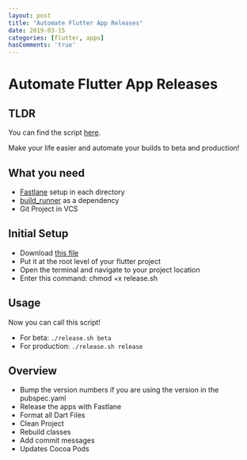 ```yaml
---
layout: post
title: "Automate Flutter App Releases"
date: 2019-03-15
categories: [flutter, apps]
hasComments: 'true'
---
```


# Automate Flutter App Releases

## TLDR

You can find the script [here](https://gist.github.com/rodydavis/774b36e32d7efa882cca8dd16da6e74c).

<script src="https://gist.github.com/rodydavis/774b36e32d7efa882cca8dd16da6e74c.js"></script>

Make your life easier and automate your builds to beta and production!

## What you need

- [Fastlane](https://fastlane.tools/) setup in each directory
- [build_runner](https://pub.dartlang.org/packages/build_runner) as a dependency
- Git Project in VCS

## Initial Setup

- Download [this file](https://gist.github.com/rodydavis/774b36e32d7efa882cca8dd16da6e74c)
- Put it at the root level of your flutter project
- Open the terminal and navigate to your project location
- Enter this command: chmod +x release.sh

## Usage

Now you can call this script!

- For beta: `./release.sh beta`
- For production: `./release.sh release`

## Overview

- Bump the version numbers if you are using the version in the pubspec.yaml
- Release the apps with Fastlane
- Format all Dart Files
- Clean Project
- Rebuild classes
- Add commit messages
- Updates Cocoa Pods
